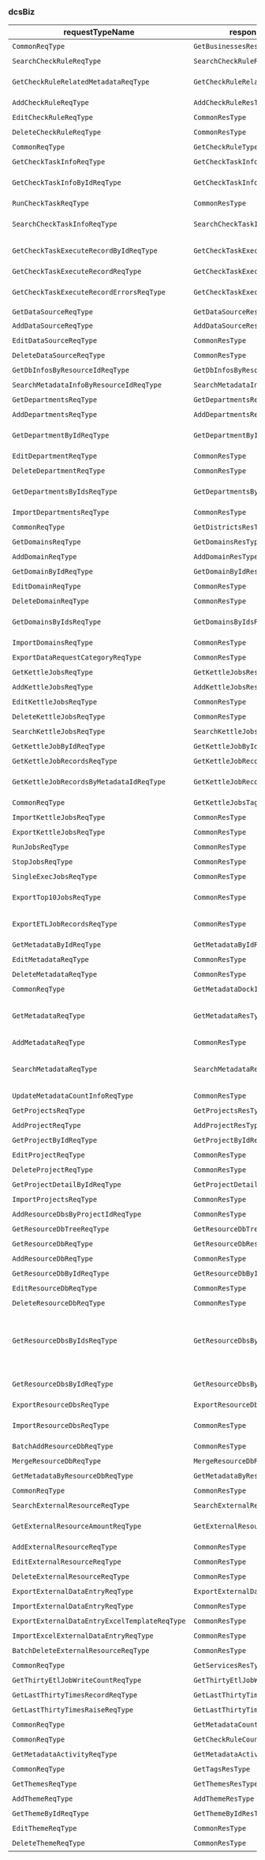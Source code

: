 
### dcsBiz

|requestTypeName|responsesTypeName|url|methodType|describe|version|
| --------- | --------- | --------- | --------- | --------- | --------- |
|`CommonReqType`|`GetBusinessesResType`|`/api/Businesses`|get|获取行业分类列表|v1|
|`SearchCheckRuleReqType`|`SearchCheckRuleResType`|`/api/CheckRule/Search`|get|查询质检规则|v1|
|`GetCheckRuleRelatedMetadataReqType`|`GetCheckRuleRelatedMetadataResType`|`/api/CheckRule/{resourceId}/CheckRuleRelationMetadata`|get|查询质检规则的关联元数据信息|v1|
|`AddCheckRuleReqType`|`AddCheckRuleResType`|`/api/CheckRule`|post|添加质检规则|v1|
|`EditCheckRuleReqType`|`CommonResType`|`/api/CheckRule/{resourceId}`|put|修改质检规则|v1|
|`DeleteCheckRuleReqType`|`CommonResType`|`/api/CheckRule/{resourceId}`|delete|删除质检规则|v1|
|`CommonReqType`|`GetCheckRuleTypeResType`|`/api/CheckRuleType`|get|获取质检规则|v1|
|`GetCheckTaskInfoReqType`|`GetCheckTaskInfoResType`|`/api/CheckTaskInfo/Search`|get|按照条件查询质检任务列表|v1|
|`GetCheckTaskInfoByIdReqType`|`GetCheckTaskInfoByIdResType`|`/api/CheckTaskInfo/{id}/Detail`|get|按照Id查询质检任务详情信息|v1|
|`RunCheckTaskReqType`|`CommonResType`|`/api/CheckTaskInfo/SingleExecution`|put|立即执行作业|v1|
|`SearchCheckTaskInfoReqType`|`SearchCheckTaskInfoResType`|`/api/CheckTaskInfo/{id}/CheckTaskExecuteRecord/Search`|get|按照条件查询质检任务执行记录列表|v1|
|`GetCheckTaskExecuteRecordByIdReqType`|`GetCheckTaskExecuteRecordByIdResType`|`/api/CheckTaskInfo/CheckTaskExecuteRecord/{id}`|get|查询质检任务执行记录单个信息|v1|
|`GetCheckTaskExecuteRecordReqType`|`GetCheckTaskExecuteRecordResType`|`/api/CheckTaskInfo/CheckTaskExecuteRecord/Search`|get|查询质检任务搜索执行记录|v1|
|`GetCheckTaskExecuteRecordErrorsReqType`|`GetCheckTaskExecuteRecordErrorsResType`|`/api/CheckTaskInfo/CheckTaskExecuteRecord/{id}/Errors`|get|分页查询质检任务检测详情出错的数据列表|v1|
|`GetDataSourceReqType`|`GetDataSourceResType`|`/api/DataSource`|get||v1|
|`AddDataSourceReqType`|`AddDataSourceResType`|`/api/DataSource`|post|添加数据源|v1|
|`EditDataSourceReqType`|`CommonResType`|`/api/DataSource/{resourceId}`|put|修改数据源|v1|
|`DeleteDataSourceReqType`|`CommonResType`|`/api/DataSource/{resourceId}`|delete|删除数据源|v1|
|`GetDbInfosByResourceIdReqType`|`GetDbInfosByResourceIdResType`|`/api/DataSource/{resourceId}/DbInfos`|get|提供数据库信息|v1|
|`SearchMetadataInfoByResourceIdReqType`|`SearchMetadataInfoByResourceIdResType`|`/api/DataSource/{resourceId}/DbInfos`|post|抓取数据源提供的元数据|v1|
|`GetDepartmentsReqType`|`GetDepartmentsResType`|`/api/Departments`|get|分页获取行政部门列表|v1|
|`AddDepartmentsReqType`|`AddDepartmentsResType`|`/api/Departments`|post|新增行政部门|v1|
|`GetDepartmentByIdReqType`|`GetDepartmentByIdResType`|`/api/Departments/{id}`|get|获取行政部门详情（支持资源Id）|v1|
|`EditDepartmentReqType`|`CommonResType`|`/api/Departments/{id}`|put|修改行政部门|v1|
|`DeleteDepartmentReqType`|`CommonResType`|`/api/Departments/{id}`|delete|删除行政部门|v1|
|`GetDepartmentsByIdsReqType`|`GetDepartmentsByIdsResType`|`/api/Departments/batch`|post|批量Ids/ResourceIDs获取部门集合|v1|
|`ImportDepartmentsReqType`|`CommonResType`|`/api/Departments/import`|post|导入行政部门|v1|
|`CommonReqType`|`GetDistrictsResType`|`/api/Districts`|get|获取行政区域列表|v1|
|`GetDomainsReqType`|`GetDomainsResType`|`/api/Domains`|get|分页获取领域列表|v1|
|`AddDomainReqType`|`AddDomainResType`|`/api/Domains`|post|新增领域|v1|
|`GetDomainByIdReqType`|`GetDomainByIdResType`|`/api/Domains/{id}`|get|获取领域详情（支持资源Id）|v1|
|`EditDomainReqType`|`CommonResType`|`/api/Domains/{id}`|put|修改领域|v1|
|`DeleteDomainReqType`|`CommonResType`|`/api/Domains/{id}`|delete|删除领域|v1|
|`GetDomainsByIdsReqType`|`GetDomainsByIdsResType`|`/api/Domains/batch`|post|批量Ids/ResourceIDs获取领域集合|v1|
|`ImportDomainsReqType`|`CommonResType`|`/api/Domains/import`|post|导入行政部门|v1|
|`ExportDataRequestCategoryReqType`|`CommonResType`|`/api/Export/ExportDataRequestCategory`|get|导出数据需求目录|v1|
|`GetKettleJobsReqType`|`GetKettleJobsResType`|`/api/KettleJobs`|get|获取ETLJob的实体列表|v1|
|`AddKettleJobsReqType`|`AddKettleJobsResType`|`/api/KettleJobs`|post|添加EtlJob|v1|
|`EditKettleJobsReqType`|`CommonResType`|`/api/KettleJobs/{resourceId}`|put|更新EtlJob|v1|
|`DeleteKettleJobsReqType`|`CommonResType`|`/api/KettleJobs/{resourceId}`|delete|删除EtlJob|v1|
|`SearchKettleJobsReqType`|`SearchKettleJobsResType`|`/api/KettleJobs/Search`|get|查询ETLJob的实体列表|v1|
|`GetKettleJobByIdReqType`|`GetKettleJobByIdResType`|`/api/KettleJobs/{id}`|get|Etl具体信息|v1|
|`GetKettleJobRecordsReqType`|`GetKettleJobRecordsResType`|`/api/KettleJobs/{id}/Records`|get|返回执行记录列表|v1|
|`GetKettleJobRecordsByMetadataIdReqType`|`GetKettleJobRecordsByMetadataIdResType`|`/api/KettleJobs/Records/Search`|get|根据元数据ID返回ETL执行记录|v1|
|`CommonReqType`|`GetKettleJobsTagsResType`|`/api/KettleJobs/Tags`|get|获取ETL作业的标签|v1|
|`ImportKettleJobsReqType`|`CommonResType`|`/api/KettleJobs/Import`|post|导入kettle|v1|
|`ExportKettleJobsReqType`|`CommonResType`|`/api/KettleJobs/Export`|post|导出所有资源库的json数据|v1|
|`RunJobsReqType`|`CommonResType`|`/api/KettleJobs/{id}/Run`|put|运行作业|v1|
|`StopJobsReqType`|`CommonResType`|`/api/KettleJobs/{id}/Stop`|put|停止作业|v1|
|`SingleExecJobsReqType`|`CommonResType`|`/api/KettleJobs/SingleExecution`|put|立即执行作业|v1|
|`ExportTop10JobsReqType`|`CommonResType`|`/api/KettleJobs/{id}/Records/Export`|get|导出某个ETL作业的前10条执行日志记录|v1|
|`ExportETLJobRecordsReqType`|`CommonResType`|`/api/KettleJobs/Records/{id}/Export`|get|导出ETL执行记录的日志记录|v1|
|`GetMetadataByIdReqType`|`GetMetadataByIdResType`|`/api/Metadata/{id}`|get|获取元数据详情|v1|
|`EditMetadataReqType`|`CommonResType`|`/api/Metadata/{id}`|put|修改元数据|v1|
|`DeleteMetadataReqType`|`CommonResType`|`/api/Metadata/{id}`|delete|删除元数据|v1|
|`CommonReqType`|`GetMetadataDockInfoResType`|`/api/Metadata/dockInfo`|get|元数据对接统计|v1|
|`GetMetadataReqType`|`GetMetadataResType`|`/api/Metadata`|get|根据（领域、主题、行业、服务、部门、行政区域）查询元数据（分页）|v1|
|`AddMetadataReqType`|`CommonResType`|`/api/Metadata`|post|添加元数据|v1|
|`SearchMetadataReqType`|`SearchMetadataResType`|`/api/Metadata/FindPageBySearch`|post|根据（领域、主题、行业、服务、部门、行政区域、标签）查询元数据|v1|
|`UpdateMetadataCountInfoReqType`|`CommonResType`|`/api/Metadata/UpdateMetadataCountInfo`|post|更新元数据的统计信息|v1|
|`GetProjectsReqType`|`GetProjectsResType`|`/api/Projects`|get|分页获取项目列表|v1|
|`AddProjectReqType`|`AddProjectResType`|`/api/Projects`|post|新增项目|v1|
|`GetProjectByIdReqType`|`GetProjectByIdResType`|`/api/Projects/{id}`|get|获取项目（支持资源Id）|v1|
|`EditProjectReqType`|`CommonResType`|`/api/Projects/{id}`|put|修改项目|v1|
|`DeleteProjectReqType`|`CommonResType`|`/api/Projects/{id}`|delete|删除项目|v1|
|`GetProjectDetailByIdReqType`|`GetProjectDetailByIdResType`|`/api/Projects/{id}/detail`|get|获取项目详情（支持资源Id）|v1|
|`ImportProjectsReqType`|`CommonResType`|`/api/Projects/import`|post|导入项目专题|v1|
|`AddResourceDbsByProjectIdReqType`|`CommonResType`|`/api/Projects/{id}/defaultResourceDbs`|post|根据项目Id创建模板资源库|v1|
|`GetResourceDbTreeReqType`|`GetResourceDbTreeResType`|`/api/ResourceDb/tree`|get|查询资源库树|v1|
|`GetResourceDbReqType`|`GetResourceDbResType`|`/api/ResourceDb`|get|查询符合条件的资源库|v1|
|`AddResourceDbReqType`|`CommonResType`|`/api/ResourceDb`|post|添加资源库|v1|
|`GetResourceDbByIdReqType`|`GetResourceDbByIdResType`|`/api/ResourceDb/{id}`|get|查询资源库详情|v1|
|`EditResourceDbReqType`|`CommonResType`|`/api/ResourceDb/{id}`|put|修改资源库|v1|
|`DeleteResourceDbReqType`|`CommonResType`|`/api/ResourceDb/{id}`|delete|删除资源库|v1|
|`GetResourceDbsByIdsReqType`|`GetResourceDbsByIdsResType`|`/api/ResourceDb/search/batch`|post|批量Ids/ResourceIDs/Numbers获取资源库集合（带元数据和数据源,ps:Number为图层LayerId）|v1|
|`GetResourceDbsByIdReqType`|`GetResourceDbsByIdResType`|`/api/ResourceDb/search`|post|通过productId获取资源库集合（带元数据和数据源）|v1|
|`ExportResourceDbsReqType`|`ExportResourceDbsResType`|`/api/ResourceDb/export`|post|导出资源库|v1|
|`ImportResourceDbsReqType`|`CommonResType`|`/api/ResourceDb/import`|post|导入资源库（带元数据和数据源）|v1|
|`BatchAddResourceDbReqType`|`CommonResType`|`/api/ResourceDb/Batch`|post|批量添加资源库|v1|
|`MergeResourceDbReqType`|`MergeResourceDbResType`|`/api/ResourceDb/children/mergence`|post|聚合资源库为父级|v1|
|`GetMetadataByResourceDbReqType`|`GetMetadataByResourceDbResType`|`/api/ResourceDb/{id}/Metadata`|get|查询资源库关联的元数据|v1|
|`CommonReqType`|`CommonResType`|`/api/ResourceDb/reload`|post|重新加载资源库树缓存|v1|
|`SearchExternalResourceReqType`|`SearchExternalResourceResType`|`/api/ResourceDb/{id}/ExternalResource/Search`|post|查询外部数据|v1|
|`GetExternalResourceAmountReqType`|`GetExternalResourceAmountResType`|`/api/ResourceDb/{id}/ExternalResource/Statistic`|get|统计资源库子项对应的外部数据总量|v1|
|`AddExternalResourceReqType`|`CommonResType`|`/api/ResourceDb/{id}/ExternalResource`|post|新增外部数据|v1|
|`EditExternalResourceReqType`|`CommonResType`|`/api/ResourceDb/{id}/ExternalResource`|put|修改外部数据|v1|
|`DeleteExternalResourceReqType`|`CommonResType`|`/api/ResourceDb/{id}/ExternalResource`|delete|删除外部数据|v1|
|`ExportExternalDataEntryReqType`|`ExportExternalDataEntryResType`|`/api/ResourceDb/export/ExternalData`|post|导出资源库条目|v1|
|`ImportExternalDataEntryReqType`|`CommonResType`|`/api/ResourceDb/import/ExternalData`|post|导入资源库条目|v1|
|`ExportExternalDataEntryExcelTemplateReqType`|`CommonResType`|`/api/ResourceDb/{id}/export/ExternalData/excel/template`|get|导出资源库条目Excel模版|v1|
|`ImportExcelExternalDataEntryReqType`|`CommonResType`|`/api/ResourceDb/{id}/import/ExternalData/excel`|post|Excel导入资源库条目|v1|
|`BatchDeleteExternalResourceReqType`|`CommonResType`|`/api/ResourceDb/{id}/ExternalResource/Batch`|delete|批量删除外部数据|v1|
|`CommonReqType`|`GetServicesResType`|`/api/Services`|get|获取服务分类列表|v1|
|`GetThirtyEtlJobWriteCountReqType`|`GetThirtyEtlJobWriteCountResType`|`/api/Statistics/Metadata/ThirtyEtlJobWriteCount`|get|返回近30天的同步记录信息|v1|
|`GetLastThirtyTimesRecordReqType`|`GetLastThirtyTimesRecordResType`|`/api/Statistics/CheckTaskExecuteRecord/LastThirtyTimesRecord`|get|返回近30天的执行记录信息|v1|
|`GetLastThirtyTimesRaiseReqType`|`GetLastThirtyTimesRaiseResType`|`/api/Statistics/CheckTaskExecuteRecord/LastThirtyTimesRaise`|get|返回近30天的执行评分信息|v1|
|`CommonReqType`|`GetMetadataCountResType`|`/api/Statistics/Metadata/Count`|get|统计元数据数量|v1|
|`CommonReqType`|`GetCheckRuleCountResType`|`/api/Statistics/CheckRule/Count`|get|统计规则数量|v1|
|`GetMetadataActivityReqType`|`GetMetadataActivityResType`|`/api/Statistics/Metadata/Activity`|get|统计元数据的活跃度|v1|
|`CommonReqType`|`GetTagsResType`|`/api/Tags`|get|获取标签列表|v1|
|`GetThemesReqType`|`GetThemesResType`|`/api/Themes`|get|分页获取专题列表|v1|
|`AddThemeReqType`|`AddThemeResType`|`/api/Themes`|post|新增专题|v1|
|`GetThemeByIdReqType`|`GetThemeByIdResType`|`/api/Themes/{id}`|get|获取专题（支持资源Id）|v1|
|`EditThemeReqType`|`CommonResType`|`/api/Themes/{id}`|put|修改专题|v1|
|`DeleteThemeReqType`|`CommonResType`|`/api/Themes/{id}`|delete|删除专题|v1|
